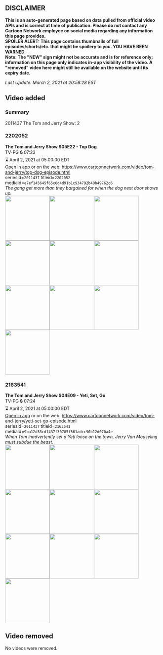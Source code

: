 ## DISCLAIMER
**This is an auto-generated page based on data pulled from official video APIs and is correct at time of publication. Please do not contact any Cartoon Network employee on social media regarding any information this page provides.**  
**SPOILER ALERT: This page contains thumbnails of full episodes/shorts/etc. that might be spoilery to you. YOU HAVE BEEN WARNED.**  
**Note: The "NEW" sign might not be accurate and is for reference only; information on this page only indicates in-app visibility of the video. A "removed" video here might still be available on the website until its expiry date.**  

_Last Update: March 2, 2021 at 20:58:28 EST_
## Video added
### Summary
2011437 The Tom and Jerry Show: 2  
### 2202052
**The Tom and Jerry Show S05E22 - Top Dog**  
TV-PG 🔒 07:23  
⌛ April 2, 2021 at 05:00:00 EDT  
[Open in app](https://tinyurl.com/yyajgn9m) or on the web: https://www.cartoonnetwork.com/video/tom-and-jerry/top-dog-episode.html  
seriesid=`2011437` titleid=`2202052` mediaid=`e7ef145645f65c6d4d91b1c934792b40b49762c6`  
_The gang get more than they bargained for when the dog next door shows up._  
<a href="https://s3.amazonaws.com/cartoonorchestrator/2202052_001_1280x720.jpg"><img src="https://s3.amazonaws.com/cartoonorchestrator/2202052_001_640x360.jpg" height="144px" /></a><a href="https://s3.amazonaws.com/cartoonorchestrator/2202052_002_1280x720.jpg"><img src="https://s3.amazonaws.com/cartoonorchestrator/2202052_002_640x360.jpg" height="144px" /></a><a href="https://s3.amazonaws.com/cartoonorchestrator/2202052_003_1280x720.jpg"><img src="https://s3.amazonaws.com/cartoonorchestrator/2202052_003_640x360.jpg" height="144px" /></a><a href="https://s3.amazonaws.com/cartoonorchestrator/2202052_004_1280x720.jpg"><img src="https://s3.amazonaws.com/cartoonorchestrator/2202052_004_640x360.jpg" height="144px" /></a><a href="https://s3.amazonaws.com/cartoonorchestrator/2202052_005_1280x720.jpg"><img src="https://s3.amazonaws.com/cartoonorchestrator/2202052_005_640x360.jpg" height="144px" /></a><a href="https://s3.amazonaws.com/cartoonorchestrator/2202052_006_1280x720.jpg"><img src="https://s3.amazonaws.com/cartoonorchestrator/2202052_006_640x360.jpg" height="144px" /></a><a href="https://s3.amazonaws.com/cartoonorchestrator/2202052_007_1280x720.jpg"><img src="https://s3.amazonaws.com/cartoonorchestrator/2202052_007_640x360.jpg" height="144px" /></a><a href="https://s3.amazonaws.com/cartoonorchestrator/2202052_008_1280x720.jpg"><img src="https://s3.amazonaws.com/cartoonorchestrator/2202052_008_640x360.jpg" height="144px" /></a><a href="https://s3.amazonaws.com/cartoonorchestrator/2202052_009_1280x720.jpg"><img src="https://s3.amazonaws.com/cartoonorchestrator/2202052_009_640x360.jpg" height="144px" /></a><a href="https://s3.amazonaws.com/cartoonorchestrator/2202052_010_1280x720.jpg"><img src="https://s3.amazonaws.com/cartoonorchestrator/2202052_010_640x360.jpg" height="144px" /></a>
### 2163541
**The Tom and Jerry Show S04E09 - Yeti, Set, Go**  
TV-PG 🔒 07:24  
⌛ April 2, 2021 at 05:00:00 EDT  
[Open in app](https://tinyurl.com/yywaaabq) or on the web: https://www.cartoonnetwork.com/video/tom-and-jerry/yeti-set-go-episode.html  
seriesid=`2011437` titleid=`2163541` mediaid=`9ba12d33cd1437f30785f561adcc90b12d070a4e`  
_When Tom inadvertently set a Yeti loose on the town, Jerry Van Mouseling must subdue the beast._  
<a href="https://s3.amazonaws.com/cartoonorchestrator/2163541_001_1280x720.jpg"><img src="https://s3.amazonaws.com/cartoonorchestrator/2163541_001_640x360.jpg" height="144px" /></a><a href="https://s3.amazonaws.com/cartoonorchestrator/2163541_002_1280x720.jpg"><img src="https://s3.amazonaws.com/cartoonorchestrator/2163541_002_640x360.jpg" height="144px" /></a><a href="https://s3.amazonaws.com/cartoonorchestrator/2163541_003_1280x720.jpg"><img src="https://s3.amazonaws.com/cartoonorchestrator/2163541_003_640x360.jpg" height="144px" /></a><a href="https://s3.amazonaws.com/cartoonorchestrator/2163541_004_1280x720.jpg"><img src="https://s3.amazonaws.com/cartoonorchestrator/2163541_004_640x360.jpg" height="144px" /></a><a href="https://s3.amazonaws.com/cartoonorchestrator/2163541_005_1280x720.jpg"><img src="https://s3.amazonaws.com/cartoonorchestrator/2163541_005_640x360.jpg" height="144px" /></a><a href="https://s3.amazonaws.com/cartoonorchestrator/2163541_006_1280x720.jpg"><img src="https://s3.amazonaws.com/cartoonorchestrator/2163541_006_640x360.jpg" height="144px" /></a><a href="https://s3.amazonaws.com/cartoonorchestrator/2163541_007_1280x720.jpg"><img src="https://s3.amazonaws.com/cartoonorchestrator/2163541_007_640x360.jpg" height="144px" /></a><a href="https://s3.amazonaws.com/cartoonorchestrator/2163541_008_1280x720.jpg"><img src="https://s3.amazonaws.com/cartoonorchestrator/2163541_008_640x360.jpg" height="144px" /></a><a href="https://s3.amazonaws.com/cartoonorchestrator/2163541_009_1280x720.jpg"><img src="https://s3.amazonaws.com/cartoonorchestrator/2163541_009_640x360.jpg" height="144px" /></a><a href="https://s3.amazonaws.com/cartoonorchestrator/2163541_010_1280x720.jpg"><img src="https://s3.amazonaws.com/cartoonorchestrator/2163541_010_640x360.jpg" height="144px" /></a>
## Video removed
No videos were removed.  
